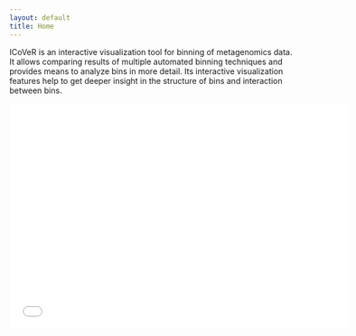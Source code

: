 ```yaml
---
layout: default
title: Home
---
```


ICoVeR is an interactive visualization tool for binning of metagenomics data.
It allows comparing results of multiple automated binning techniques and provides means to analyze bins in more detail.
Its interactive visualization features help to get deeper insight in the structure of bins and interaction between bins.

<iframe style="display:block; margin: 0 auto;"
  width="600" height="400" frameborder="0" 
  src="//youtube.com/embed/ZLj_oSOcd2o?vq=hd720"
  allowfullscreen></iframe>
